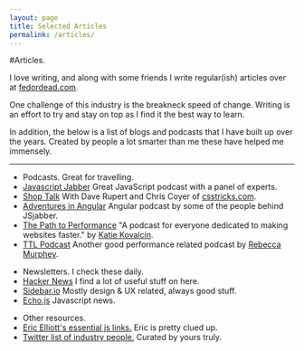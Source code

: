 ```yaml
---
layout: page
title: Selected Articles
permalink: /articles/
---
```



#Articles.

I love writing, and along with some friends I write regular(ish) articles over at <a href="http://www.fedordead.com/" target="_blank">fedordead.com</a>.

One challenge of this industry is the breakneck speed of change. Writing is an effort to try and stay on top as I find it the best way to learn.
	
In addition, the below is a list of blogs and podcasts that I have built up over the years. Created by people a lot smarter than me these have helped me immensely.

<hr class="hr" />

<ul class="listing-block listing-block--alt1">
	<li class="listing__title">
		Podcasts. <span>Great for travelling.</span>
	</li>
	<li class="listing-block__item"><a href="https://devchat.tv/js-jabber/">Javascript Jabber</a> <span>Great JavaScript podcast with a panel of experts.</span></li>
	<li class="listing-block__item"><a href="http://shoptalkshow.com/">Shop Talk</a> <span>With Dave Rupert and Chris Coyer of <a href="http://www.csstricks.com">csstricks.com</a>.</span></li>
	<li class="listing-block__item"><a href="https://devchat.tv/adventures-in-angular">Adventures in Angular</a> <span>Angular podcast by some of the people behind JSjabber.</span></li> 
	<li class="listing-block__item"><a href="http://pathtoperf.com/">The Path to Performance</a> <span>"A podcast for everyone dedicated to making websites faster." by <a href="https://twitter.com/katiekovalcin">Katie Kovalcin</a>.</span></li>
	<li class="listing-block__item"><a href="http://ttlpodcast.com/">TTL Podcast</a> <span>Another good performance related podcast by <a href="http://rmurphey.com/">Rebecca Murphey</a>.</span></li>
</ul>

<ul class="listing-block listing-block--alt2">
	<li class="listing__title">Newsletters. <span>I check these daily.</span></li>
	<li class="listing-block__item"><a href="https://news.ycombinator.com/">Hacker News</a> <span>I find a lot of useful stuff on here.</span></li>
	<li class="listing-block__item"><a href="http://Sidebar.io/">Sidebar.io</a> <span>Mostly design &amp; UX related, always good stuff.</span></li>
	<li class="listing-block__item"><a href="http://www.echojs.com/">Echo.js</a> <span>Javascript news.</span></li>
</ul>

<ul class="listing-block listing-block--alt3">
	<li class="listing__title">Other resources.</li>
	<li class="listing-block__item"><a href="https://github.com/ericelliott/essential-javascript-links">Eric Elliott's essential js links.</a> <span>Eric is pretty clued up.</span></li>
	<li class="listing-block__item"><a href="https://twitter.com/bardguyver/lists/web-development">Twitter list of industry people.</a> <span>Curated by yours truly.</span></li>
</ul>